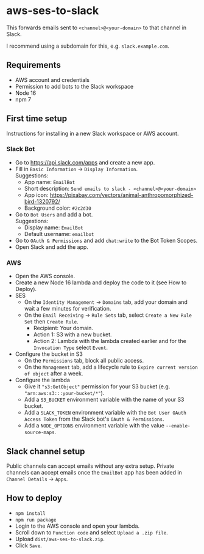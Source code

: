 # aws-ses-to-slack

This forwards emails sent to `<channel>@<your-domain>` to that channel in Slack.

I recommend using a subdomain for this, e.g. `slack.example.com`.

## Requirements

- AWS account and credentials
- Permission to add bots to the Slack workspace
- Node 16
- npm 7

## First time setup

Instructions for installing in a new Slack workspace or AWS account.

### Slack Bot

- Go to https://api.slack.com/apps and create a new app.
- Fill in `Basic Information` -> `Display Information`.  
  Suggestions:
  - App name: `EmailBot`
  - Short description: `Send emails to slack - <channel>@<your-domain>`
  - App icon: https://pixabay.com/vectors/animal-anthropomorphized-bird-1320792/
  - Background color: `#2c2d30`
- Go to `Bot Users` and add a bot.  
  Suggestions:
  - Display name: `EmailBot`
  - Default username: `emailbot`
- Go to `OAuth & Permissions` and add `chat:write` to the Bot Token Scopes.
- Open Slack and add the app.

### AWS

- Open the AWS console.
- Create a new Node 16 lambda and deploy the code to it (see How to Deploy).
- SES
  - On the `Identity Management` -> `Domains` tab, add your domain and wait a few minutes for verification.
  - On the `Email Receiving` -> `Rule Sets` tab, select `Create a New Rule Set` then `Create Rule`.
    - Recipient: Your domain.
    - Action 1: S3 with a new bucket.
    - Action 2: Lambda with the lambda created earlier and for the `Invocation Type` select `Event`.
- Configure the bucket in S3
  - On the `Permissions` tab, block all public access.
  - On the `Management` tab, add a lifecycle rule to `Expire current version of object` after a week.
- Configure the lambda
  - Give it `"s3:GetObject"` permission for your S3 bucket (e.g. `"arn:aws:s3:::your-bucket/*"`).
  - Add a `S3_BUCKET` environment variable with the name of your S3 bucket.
  - Add a `SLACK_TOKEN` environment variable with the `Bot User OAuth Access Token` from the Slack bot's `OAuth & Permissions`.
  - Add a `NODE_OPTIONS` environment variable with the value `--enable-source-maps`.

## Slack channel setup

Public channels can accept emails without any extra setup. Private channels can accept emails once the `EmailBot` app has been added in `Channel Details` -> `Apps`.

## How to deploy

- `npm install`
- `npm run package`
- Login to the AWS console and open your lambda.
- Scroll down to `Function code` and select `Upload a .zip file`.
- Upload `dist/aws-ses-to-slack.zip`.
- Click `Save`.

